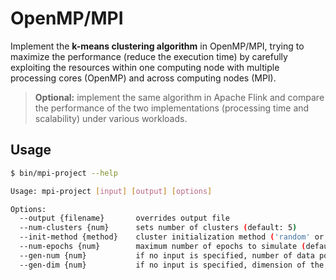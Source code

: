 # OpenMP/MPI

Implement the **k-means clustering algorithm** in OpenMP/MPI, trying to maximize the performance (reduce the execution time) by carefully exploiting the resources within one computing node with multiple processing cores (OpenMP) and across computing nodes (MPI).

> **Optional:** implement the same algorithm in Apache Flink and compare the performance of the two implementations (processing time and scalability) under various workloads.

## Usage

```bash
$ bin/mpi-project --help

Usage: mpi-project [input] [output] [options]

Options:
  --output {filename}       overrides output file
  --num-clusters {num}      sets number of clusters (default: 5)
  --init-method {method}    cluster initialization method ('random' or 'furthest', default: 'random')
  --num-epochs {num}        maximum number of epochs to simulate (default: 100)
  --gen-num {num}           if no input is specified, number of data points to generate (default: 1024)
  --gen-dim {num}           if no input is specified, dimension of the generated data (default: 2)
```